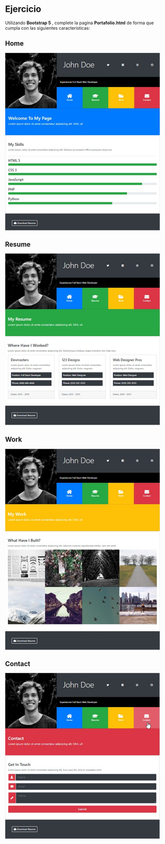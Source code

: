 # Ejercicio
Utilizando **Bootstrap 5** , complete la pagina **Portafolio.html** de forma que cumpla con las siguientes características:

## Home
![Home](https://github.com/Jucer74/WebDevelopment/blob/main/Exams/Exam-01/Plantillas/Home.jpg)

## Resume
![Resume](https://github.com/Jucer74/WebDevelopment/blob/main/Exams/Exam-01/Plantillas/Resume.jpg)

## Work
![Work](https://github.com/Jucer74/WebDevelopment/blob/main/Exams/Exam-01/Plantillas/Work.jpg)

## Contact
![Contact](https://github.com/Jucer74/WebDevelopment/blob/main/Exams/Exam-01/Plantillas/Contact.jpg)
